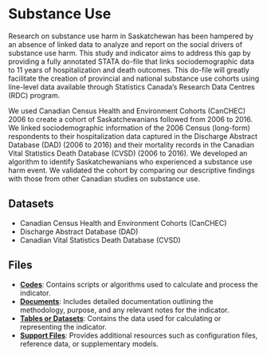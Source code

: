 # Substance Use

Research on substance use harm in Saskatchewan has been hampered by an absence of linked data to analyze and report on the social drivers of substance use harm. 
This study and indicator aims to address this gap by providing a fully annotated STATA do-file that links sociodemographic data to 11 years of hospitalization 
and death outcomes. This do-file will greatly facilitate the creation of provincial and national substance use cohorts using line-level data available
through Statistics Canada’s Research Data Centres (RDC) program.

We used Canadian Census Health and Environment Cohorts (CanCHEC) 2006 to create a cohort of Saskatchewanians followed from 2006 to 2016. We linked
sociodemographic information of the 2006 Census (long-form) respondents to their hospitalization data captured in the 
Discharge Abstract Database (DAD) (2006 to 2016) and their mortality records in the Canadian Vital Statistics Death Database (CVSD) (2006 to
2016). We developed an algorithm to identify Saskatchewanians who experienced a substance use harm event. We validated the cohort by comparing our
descriptive findings with those from other Canadian studies on substance use.

## Datasets

- Canadian Census Health and Environment Cohorts (CanCHEC)
- Discharge Abstract Database (DAD)
- Canadian Vital Statistics Death Database (CVSD)

## Files

- [**Codes**](https://github.com/csdul/pre_beta_hub_individual/tree/main/substance_use/codes): Contains scripts or algorithms used to calculate and process the indicator.
- [**Documents**](https://drive.google.com/drive/folders/1DCPG9IyNNFLXegbh6hBhE90eaDQVswkj): Includes detailed documentation outlining the methodology, purpose, and any relevant notes for the indicator.
- [**Tables or Datasets**](https://drive.google.com/drive/folders/1RiHXA9Or-pVwXOVPjU90PsKyAK1wl8gc): Contains the data used for calculating or representing the indicator.
- [**Support Files**](https://drive.google.com/drive/folders/1XxqYgDLJJqMj9Qs0-LXys9AaoUX5pO4C): Provides additional resources such as configuration files, reference data, or 
  supplementary models.

